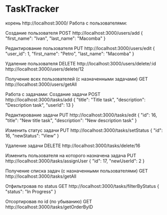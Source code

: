 # TaskTracker

корень http://localhost:3000/
Работа с пользователями:

Создание пользователя
POST http://localhost:3000/users/add
{
	"first_name": "Ivan",
	"last_name": "Macomba"
}

Редактирование пользователя
PUT http://localhost:3000/users/edit
{
	"user_id": 1,
	"first_name": "Petro",
	"last_name": "Macomba"
}

Удаление пользователя
DELETE http://localhost:3000/users/delete/:id
http://localhost:3000/users/delete/12

Получение всех пользователей (с назначенными задачами)
GET http://localhost:3000/users/getAll


Работа с задачами:
Создание задачи
POST http://localhost:3000/tasks/add
{
	"title": "Title task",
	"description": "Description task",
	"userId": 13
}

Редактирование задачи
PUT http://localhost:3000/tasks/edit
{
	"id": 16,
	"title": "New title task",
	"description": "New description task"
}
    

Изменить статус задачи
PUT http://localhost:3000/tasks/setStatus
{
	"id": 16,
	"newStatus": "View"
}

Удаление задачи
DELETE http://localhost:3000/tasks/delete/16

Изменить пользователя на которого назначена задача
PUT http://localhost:3000/tasks/assignUser
{
	"id": 17,
	"newUserId": 2
}

Получение списка задач (с назначенными пользователями)
GET http://localhost:3000/tasks/getAll

Отфильтровав по status
GET http://localhost:3000/tasks/filterByStatus
{
	"status": "In Progress"
}

Отсортировав по id (по убыванию)
GET http://localhost:3000/tasks/getOrderByID

